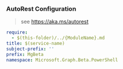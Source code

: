 ### AutoRest Configuration

> see https://aka.ms/autorest

``` yaml
require:
  - $(this-folder)/../{ModuleName}.md
title: $(service-name)
subject-prefix: ''
prefix: MgBeta
namespace: Microsoft.Graph.Beta.PowerShell
```
